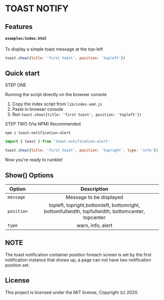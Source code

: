 # TOAST NOTIFY


## Features


#### `examples/index.html`

To display a simple toast message at the top-left

```js 
toast.show({title: 'first toast', position: 'topleft'}) 
```


## Quick start


STEP ONE 

Running the script directly on the browser console
1.  Copy the index script from `lib/index.umd.js`
2.  Paste in browser console
3.  Run `toast.show({title: 'first toast', position: 'topleft'})`

STEP TWO (Via NPM) Recommended

 `npm i toast-notification-alert`
 
```js
import { toast } from 'toast-notification-alert'

toast.show({title: 'first toast', position: 'topright', type: 'info'})
```

Now you're ready to rumble!

## Show() Options

|Option|Description|
|-|:-----:|
|`message`|Message to be displayed
|`position`|topleft, topright,bottomleft, bottomright, bottomfullwidth, topfullwidth, bottomcenter, topcenter
|`type`|warn, info, alert


## NOTE

The toast notification container position foreach screen is set by the first notification instance that shows up,
a page can not have two notification position set.


## License

This project is licensed under the MIT license, Copyright (c) 2020.
